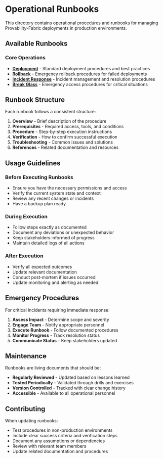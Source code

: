 # Operational Runbooks

This directory contains operational procedures and runbooks for managing Provability-Fabric deployments in production environments.

## Available Runbooks

### Core Operations
- **[Deployment](deployment.md)** - Standard deployment procedures and best practices
- **[Rollback](rollback.md)** - Emergency rollback procedures for failed deployments
- **[Incident Response](incident-response.md)** - Incident management and resolution procedures
- **[Break Glass](break-glass.md)** - Emergency access procedures for critical situations

## Runbook Structure

Each runbook follows a consistent structure:

1. **Overview** - Brief description of the procedure
2. **Prerequisites** - Required access, tools, and conditions
3. **Procedure** - Step-by-step execution instructions
4. **Verification** - How to confirm successful execution
5. **Troubleshooting** - Common issues and solutions
6. **References** - Related documentation and resources

## Usage Guidelines

### Before Executing Runbooks

- Ensure you have the necessary permissions and access
- Verify the current system state and context
- Review any recent changes or incidents
- Have a backup plan ready

### During Execution

- Follow steps exactly as documented
- Document any deviations or unexpected behavior
- Keep stakeholders informed of progress
- Maintain detailed logs of all actions

### After Execution

- Verify all expected outcomes
- Update relevant documentation
- Conduct post-mortem if issues occurred
- Update monitoring and alerting as needed

## Emergency Procedures

For critical incidents requiring immediate response:

1. **Assess Impact** - Determine scope and severity
2. **Engage Team** - Notify appropriate personnel
3. **Execute Runbook** - Follow documented procedures
4. **Monitor Progress** - Track resolution status
5. **Communicate Status** - Keep stakeholders updated

## Maintenance

Runbooks are living documents that should be:

- **Regularly Reviewed** - Updated based on lessons learned
- **Tested Periodically** - Validated through drills and exercises
- **Version Controlled** - Tracked with clear change history
- **Accessible** - Available to all operational personnel

## Contributing

When updating runbooks:

- Test procedures in non-production environments
- Include clear success criteria and verification steps
- Document any assumptions or dependencies
- Review with relevant team members
- Update related documentation and procedures
